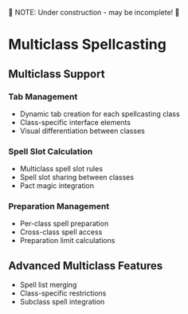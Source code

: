 :loudspeaker: NOTE: Under construction - may be incomplete! :loudspeaker:

# Multiclass Spellcasting

## Multiclass Support

### Tab Management

- Dynamic tab creation for each spellcasting class
- Class-specific interface elements
- Visual differentiation between classes

### Spell Slot Calculation

- Multiclass spell slot rules
- Spell slot sharing between classes
- Pact magic integration

### Preparation Management

- Per-class spell preparation
- Cross-class spell access
- Preparation limit calculations

## Advanced Multiclass Features

- Spell list merging
- Class-specific restrictions
- Subclass spell integration
